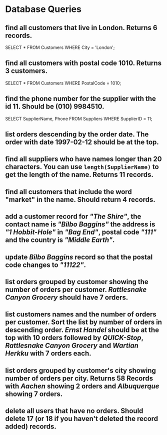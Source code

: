 # Database Queries

## find all customers that live in London. Returns 6 records.
SELECT * FROM Customers WHERE City = 'London';

## find all customers with postal code 1010. Returns 3 customers.
SELECT * FROM Customers WHERE PostalCode = 1010;

## find the phone number for the supplier with the id 11. Should be (010) 9984510.
SELECT SupplierName, Phone FROM Suppliers WHERE SupplierID = 11;

## list orders descending by the order date. The order with date 1997-02-12 should be at the top.

## find all suppliers who have names longer than 20 characters. You can use `length(SupplierName)` to get the length of the name. Returns 11 records.

## find all customers that include the word "market" in the name. Should return 4 records.

## add a customer record for _"The Shire"_, the contact name is _"Bilbo Baggins"_ the address is _"1 Hobbit-Hole"_ in _"Bag End"_, postal code _"111"_ and the country is _"Middle Earth"_.

## update _Bilbo Baggins_ record so that the postal code changes to _"11122"_.

## list orders grouped by customer showing the number of orders per customer. _Rattlesnake Canyon Grocery_ should have 7 orders.

## list customers names and the number of orders per customer. Sort the list by number of orders in descending order. _Ernst Handel_ should be at the top with 10 orders followed by _QUICK-Stop_, _Rattlesnake Canyon Grocery_ and _Wartian Herkku_ with 7 orders each.

## list orders grouped by customer's city showing number of orders per city. Returns 58 Records with _Aachen_ showing 2 orders and _Albuquerque_ showing 7 orders.

## delete all users that have no orders. Should delete 17 (or 18 if you haven't deleted the record added) records.
